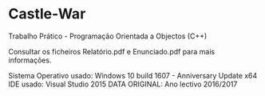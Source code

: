 # Castle-War
Trabalho Prático - Programação Orientada a Objectos (C++)

Consultar os ficheiros Relatório.pdf e Enunciado.pdf para mais informações.

Sistema Operativo usado: Windows 10 build 1607 - Anniversary Update x64
IDE usado: Visual Studio 2015
DATA ORIGINAL: Ano lectivo 2016/2017
